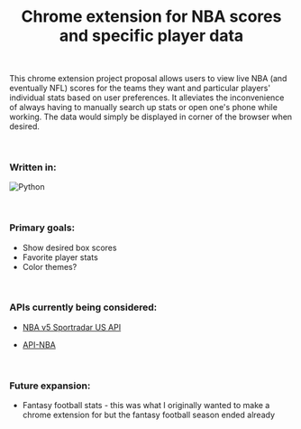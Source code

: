 <h1 align="center"> Chrome extension for NBA scores and specific player data </h1>

</br>

<p> This chrome extension project proposal allows users to view live NBA (and eventually NFL) scores for the teams they want and particular players' individual stats based
  on user preferences. It alleviates the inconvenience of always having to manually search up stats or open one's phone while working. The data would simply be displayed in
  corner of the browser when desired.  </p>
  
  </br>
  
  <h3> Written in:</h3> 
  
  ![Python](https://img.shields.io/badge/python-3670A0?style=for-the-badge&logo=python&logoColor=ffdd54)
  
  </br>
  
  <h3> Primary goals:</h3>
  
  - Show desired box scores
  - Favorite player stats
  - Color themes?

  </br>
  
  <h3> APIs currently being considered:</h3>
  
  - <a href="https://developer.sportradar.com/docs/read/basketball/NBA_v5" target="_blank" rel="noreferrer">NBA v5 Sportradar US API</a>
  
  - <a href="https://rapidapi.com/api-sports/api/api-nba/details" target="_blank" rel="noreferrer">API-NBA</a>
  
  </br>
  
  <h3> Future expansion:</h3>
  
  - Fantasy football stats - this was what I originally wanted to make a chrome extension for but the fantasy football season ended already
